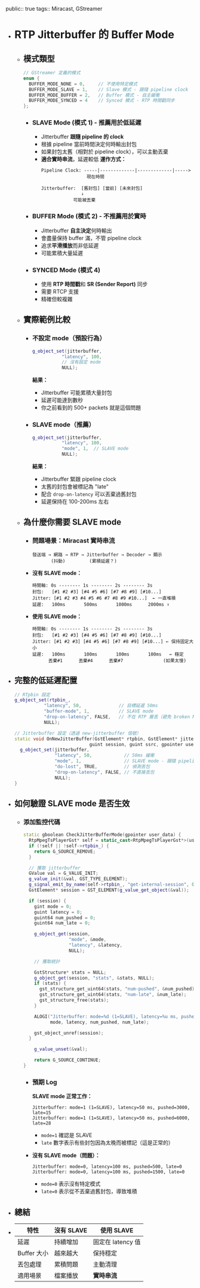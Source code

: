 public:: true
tags:: Miracast, GStreamer

- # RTP Jitterbuffer 的 Buffer Mode
	- ## 模式類型
	  ```cpp
	  // GStreamer 定義的模式
	  enum {
	    BUFFER_MODE_NONE = 0,     // 不使用特定模式
	    BUFFER_MODE_SLAVE = 1,    // Slave 模式 - 跟隨 pipeline clock
	    BUFFER_MODE_BUFFER = 2,   // Buffer 模式 - 自主緩衝
	    BUFFER_MODE_SYNCED = 4    // Synced 模式 - RTP 時間戳同步
	  };
	  ```
		- ### SLAVE Mode (模式 1) - 推薦用於低延遲
			- Jitterbuffer **跟隨 pipeline 的 clock**
			- 根據 pipeline 當前時間決定何時輸出封包
			- 如果封包太舊（相對於 pipeline clock），可以主動丟棄
			- **適合實時串流**，延遲較低
			  **運作方式：**
			  ```
			  Pipeline Clock: -----|-------------|-------------|----->
			                   現在時間
			  
			  Jitterbuffer:  [舊封包] [當前] [未來封包]
			                 ↓
			              可能被丟棄
			  ```
		- ### BUFFER Mode (模式 2) - 不推薦用於實時
			- Jitterbuffer **自主決定**何時輸出
			- 會盡量保持 buffer 滿，不管 pipeline clock
			- 追求**平滑播放**而非低延遲
			- 可能累積大量延遲
		- ### SYNCED Mode (模式 4)
			- 使用 **RTP 時間戳**和 **SR (Sender Report)** 同步
			- 需要 RTCP 支援
			- 精確但較複雜
	- ## 實際範例比較
		- ### 不設定 mode（預設行為）
		  
		  ```cpp
		  g_object_set(jitterbuffer,
		             "latency", 100,
		             // 沒有設定 mode
		             NULL);
		  ```
		  
		  **結果：**
			- Jitterbuffer 可能累積大量封包
			- 延遲可能達到數秒
			- 你之前看到的 500+ packets 就是這個問題
		- ### SLAVE mode（推薦）
		  
		  ```cpp
		  g_object_set(jitterbuffer,
		             "latency", 100,
		             "mode", 1,  // SLAVE mode
		             NULL);
		  ```
		  
		  **結果：**
			- Jitterbuffer 緊跟 pipeline clock
			- 太舊的封包會被標記為 "late"
			- 配合 `drop-on-latency` 可以丟棄過舊封包
			- 延遲保持在 100-200ms 左右
	- ## 為什麼你需要 SLAVE mode
		- ### 問題場景：Miracast 實時串流
		  
		  ```
		  發送端 → 網路 → RTP → Jitterbuffer → Decoder → 顯示
		         (抖動)         (累積延遲？)
		  ```
		- **沒有 SLAVE mode：**
		  ```
		  時間軸: 0s -------- 1s -------- 2s -------- 3s
		  封包:   [#1 #2 #3] [#4 #5 #6] [#7 #8 #9] [#10...]
		  Jitter: [#1 #2 #3 #4 #5 #6 #7 #8 #9 #10...]  ← 一直堆積
		  延遲:   100ms       500ms       1000ms      2000ms ↑
		  ```
		- **使用 SLAVE mode：**
		  ```
		  時間軸: 0s -------- 1s -------- 2s -------- 3s
		  封包:   [#1 #2 #3] [#4 #5 #6] [#7 #8 #9] [#10...]
		  Jitter: [#1 #2 #3] [#4 #5 #6] [#7 #8 #9] [#10...] ← 保持固定大小
		  延遲:   100ms       100ms       100ms       100ms   ← 穩定
		  		丟棄#1      丟棄#4      丟棄#7               (如果太慢)
		  ```
- ## 完整的低延遲配置
  
  ```cpp
  // RTpbin 設定
  g_object_set(rtpbin_,
             "latency", 50,              // 目標延遲 50ms
             "buffer-mode", 1,           // SLAVE mode
             "drop-on-latency", FALSE,   // 不在 RTP 層丟（避免 broken NAL）
             NULL);
  
  // Jitterbuffer 設定（透過 new-jitterbuffer 信號）
  static void OnNewJitterBuffer(GstElement* rtpbin, GstElement* jitterbuffer, 
                              guint session, guint ssrc, gpointer user_data) {
    g_object_set(jitterbuffer,
                 "latency", 50,            // 50ms 緩衝
                 "mode", 1,                // SLAVE mode - 跟隨 pipeline clock
                 "do-lost", TRUE,          // 偵測丟包
                 "drop-on-latency", FALSE, // 不直接丟包
                 NULL);
  }
  
  ```
- ## 如何驗證 SLAVE mode 是否生效
	- ### 添加監控代碼
	  ```cpp
	  static gboolean CheckJitterBufferMode(gpointer user_data) {
	    RtpMpegTsPlayerGst* self = static_cast<RtpMpegTsPlayerGst*>(user_data);
	    if (!self || !self->rtpbin_) {
	      return G_SOURCE_REMOVE;
	    }
	  
	    // 獲取 jitterbuffer
	    GValue val = G_VALUE_INIT;
	    g_value_init(&val, GST_TYPE_ELEMENT);
	    g_signal_emit_by_name(self->rtpbin_, "get-internal-session", 0, &val);
	    GstElement* session = GST_ELEMENT(g_value_get_object(&val));
	  
	    if (session) {
	      gint mode = 0;
	      guint latency = 0;
	      guint64 num_pushed = 0;
	      guint64 num_late = 0;
	  
	      g_object_get(session, 
	                   "mode", &mode,
	                   "latency", &latency,
	                   NULL);
	  
	      // 獲取統計
	  
	      GstStructure* stats = NULL;
	      g_object_get(session, "stats", &stats, NULL);
	      if (stats) {
	        gst_structure_get_uint64(stats, "num-pushed", &num_pushed);
	        gst_structure_get_uint64(stats, "num-late", &num_late);
	        gst_structure_free(stats);
	      }
	  
	      ALOGI("Jitterbuffer: mode=%d (1=SLAVE), latency=%u ms, pushed=%llu, late=%llu",
	            mode, latency, num_pushed, num_late);
	  
	      gst_object_unref(session);
	    }
	  
	      g_value_unset(&val);
	  
	      return G_SOURCE_CONTINUE;
	  }
	  ```
		- ### 預期 Log
		  **SLAVE mode 正常工作：**
		  ```
		  Jitterbuffer: mode=1 (1=SLAVE), latency=50 ms, pushed=3000, late=15
		  Jitterbuffer: mode=1 (1=SLAVE), latency=50 ms, pushed=6000, late=28
		  ```
			- `mode=1` 確認是 SLAVE
			- `late` 數字表示有些封包因為太晚而被標記（這是正常的）
		- **沒有 SLAVE mode（問題）：**
		  
		  ```
		  Jitterbuffer: mode=0, latency=100 ms, pushed=500, late=0
		  Jitterbuffer: mode=0, latency=100 ms, pushed=1500, late=0
		  ```
			- `mode=0` 表示沒有特定模式
			- `late=0` 表示從不丟棄過舊封包，導致堆積
- ## 總結
- | 特性 | 沒有 SLAVE | 使用 SLAVE |
  |------|-----------|-----------|
  | 延遲 | 持續增加 | 固定在 latency 值 |
  | Buffer 大小 | 越來越大 | 保持穩定 |
  | 丟包處理 | 累積問題 | 主動清理 |
  | 適用場景 | 檔案播放 | **實時串流** |